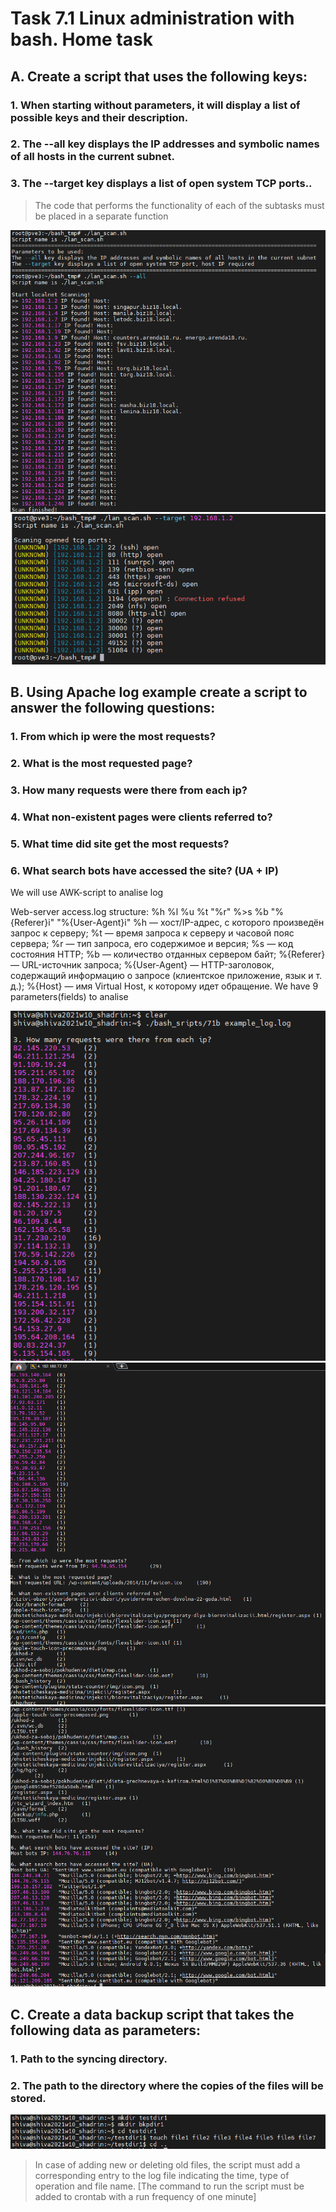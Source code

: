 # Task 7.1 Linux administration with bash. Home task


## A. Create a script that uses the following keys:

### 1. When starting without parameters, it will display a list of possible keys and their description.
### 2. The --all key displays the IP addresses and symbolic names of all hosts in the current subnet.
### 3. The --target key displays a list of open system TCP ports..

> The code that performs the functionality of each of the subtasks must be placed in a separate function

![Task 7.1.A](./images/7.1_A_01.png)
![Task 7.1.A](./images/7.1_A_02.png)

[Task 7.1.A]: ./lan_scan.sh

## B. Using Apache log example create a script to answer the following questions:

### 1. From which ip were the most requests?
### 2. What is the most requested page?
### 3. How many requests were there from each ip?
### 4. What non-existent pages were clients referred to?
### 5. What time did site get the most requests?
### 6. What search bots have accessed the site? (UA + IP)

We will use AWK-script to analise log

Web-server access.log structure:
%h %l %u %t \"%r\" %>s %b \"%{Referer}i\" \"%{User-Agent}i\"
%h — хост/IP-адрес, с которого произведён запрос к серверу;
%t — время запроса к серверу и часовой пояс сервера;
%r — тип запроса, его содержимое и версия;
%s — код состояния HTTP;
%b — количество отданных сервером байт;
%{Referer} — URL-источник запроса;
%{User-Agent} — HTTP-заголовок, содержащий информацию о запросе (клиентское приложение, язык и т. д.);
%{Host} — имя Virtual Host, к которому идет обращение.
We have 9 parameters(fields) to analise


[Task 7.1.B script]: ./71b

![Task 7.1.B](./images/7.1_b_01.png)
![Task 7.1.B](./images/7.1_b_02.png)
![Task 7.1.B](./images/7.1_b_03.png)

## C. Create a data backup script that takes the following data as parameters:
### 1. Path to the syncing directory.
### 2. The path to the directory where the copies of the files will be stored.

![Task 7.1.C](./images/7.1_c_01.png)

> In case of adding new or deleting old files, the script must add a corresponding entry to the log file indicating the time, type of operation and file name. [The command to run the script must be added to crontab with a run frequency of one minute]